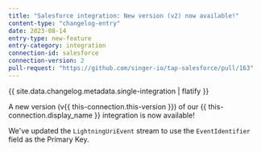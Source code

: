 ```yaml
---
title: "Salesforce integration: New version (v2) now available!"
content-type: "changelog-entry"
date: 2023-08-14
entry-type: new-feature
entry-category: integration
connection-id: salesforce
connection-version: 2
pull-request: "https://github.com/singer-io/tap-salesforce/pull/163"
---
```

{{ site.data.changelog.metadata.single-integration | flatify }}

A new version (v{{ this-connection.this-version }}) of our {{ this-connection.display_name }} integration is now available!

We've updated the `LightningUriEvent` stream to use the `EventIdentifier` field as the Primary Key.